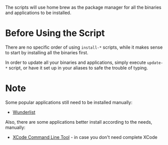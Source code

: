 The scripts will use home brew as the package manager for all the binaries and applications to be installed.

# Before Using the Script

There are no specific order of using `install-*` scripts, while it makes sense to start by installing all the binaries first.

In order to update all your binaries and applications, simply execute `update-*` script, or have it set up in your aliases to safe the trouble of typing.

# Note

Some popular applications still need to be installed manually:

- [Wunderlist](https://www.wunderlist.com/)

Also, there are some applications better install according to the needs, manually:

- [XCode Command Line Tool](https://developer.apple.com/xcode/downloads/) - in case you don't need complete XCode

